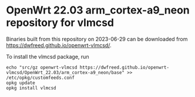OpenWrt 22.03 arm_cortex-a9_neon repository for vlmcsd
========

Binaries built from this repository on 2023-06-29 can be downloaded from <https://dwfreed.github.io/openwrt-vlmcsd/>.

To install the vlmcsd package, run

```
echo "src/gz openwrt-vlmcsd https://dwfreed.github.io/openwrt-vlmcsd/OpenWrt_22.03/arm_cortex-a9_neon/base" >> /etc/opkg/customfeeds.conf
opkg update
opkg install vlmcsd
```
